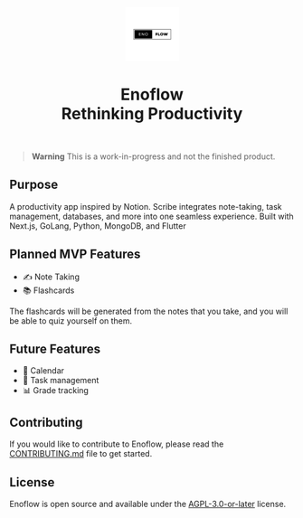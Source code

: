 <div align="center">
  <img src="https://github.com/jonathancaleb/enoflow/blob/main/public/logo.png?raw=true" alt="Enoflow logo" width="95">
  <h1>Enoflow <br> Rethinking Productivity</h1>
  <br>
</div>

> **Warning**
> This is a work-in-progress and not the finished product.
>

## Purpose

A productivity app inspired by Notion. Scribe integrates note-taking, task management, databases, and more into one seamless experience. Built with Next.js, GoLang, Python, MongoDB, and Flutter

## Planned MVP Features

- ✍️ Note Taking
- 📚 Flashcards

The flashcards will be generated from the notes that you take, and you will be able to quiz yourself on them.

## Future Features

- 📅 Calendar
- 📝 Task management
- 📊 Grade tracking



## Contributing

If you would like to contribute to Enoflow, please read the [CONTRIBUTING.md](./CONTRIBUTING.md) file to get started.

## License

Enoflow is open source and available under the [AGPL-3.0-or-later](./LICENSE) license.
